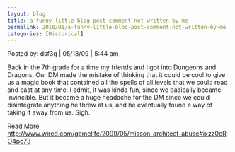 ```yaml
---
layout: blog
title: a funny little blog post comment not written by me
permalink: 2010/01/a-funny-little-blog-post-comment-not-written-by-me
categories: [Historical]
---
```


<p>Posted by: dsf3g | 05/18/09 | 5:44 am</p>
<p>Back in the 7th grade for a time my friends and I got into Dungeons and Dragons. Our DM made the mistake of thinking that it could be cool to give us a magic book that contained all the spells of all levels that we could read and cast at any time. I admit, it was kinda fun, since we basically became invincible. But it became a huge headache for the DM since we could disintegrate anything he threw at us, and he eventually found a way of taking it away from us. Sigh.</p>
<p>Read More <a href="http://www.wired.com/gamelife/2009/05/misson_architect_abuse#ixzz0cRO4pc73" title="http://www.wired.com/gamelife/2009/05/misson_architect_abuse#ixzz0cRO4pc73">http://www.wired.com/gamelife/2009/05/misson_architect_abuse#ixzz0cRO4pc73</a></p>
